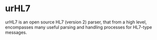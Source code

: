 # urHL7
urHL7 is an open source HL7 (version 2) parser, that from a high level, encompasses many useful parsing and handling processes for HL7-type messages.
